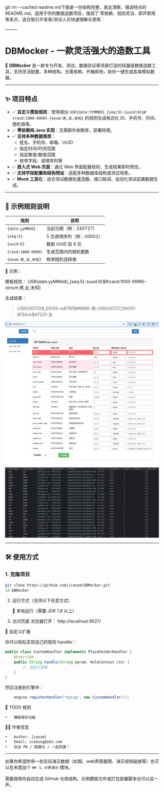 git rm --cached readme.md下面是一份结构完整、表达清晰、强调特点的 README.md，适用于你的数据造数项目，强调了 零依赖、规则灵活、即开即用 等卖点，适合吸引开发者/测试人员快速理解与使用：

⸻
# DBMocker - 一款灵活强大的造数工具

🚀 **DBMocker** 是一款专为开发、测试、数据验证等场景打造的轻量级数据造数工具，支持灵活配置、多种结构、无需依赖、开箱即用，助你一键生成各类模拟数据。

---

## ✨ 项目特点

- ✅ **自定义模板规则**：使用类似 `USR{date:YYMMDD}_{seq:5}-{uuid:6}$#{rand:1000-9999}-{enum:男,女,未知}` 的规则生成格式化 ID、手机号、时间、随机值等。
- ✅ **零依赖纯 Java 实现**：无需额外依赖库，部署轻便。
- ✅ **支持多种数据类型**：
    - 姓名、手机号、邮箱、UUID
    - 指定时间/时间范围
    - 指定数值/数值范围
    - 枚举字段、递增序列等
- ✅ **嵌入式 Web 页面**：通过 Web 界面配置规则，生成结果即时预览。
- ✅ **支持字段配置和结构预设**：适配多种数据库结构或测试场景。
- ✅ **Mock 工具化**：适合测试数据批量造数、接口联调、自动化测试前置数据生成。

---

## 🧱 示例规则说明

| 规则                 | 说明 |
|--------------------|------|
| `{date:yyMMdd}`    | 当前日期（例：240727） |
| `{seq:5}`          | 5 位递增序列（例：00001） |
| `{uuid:6}`         | 截取 UUID 前 6 位 |
| `{rand:1000-9999}` | 生成范围内的随机整数 |
| `{enum:男,女,未知}`    | 枚举随机选择值 |

📌 示例：

模板规则：
USR{date:yyMMdd}_{seq:5}-{uuid:6}$#{rand:1000-9999}-{enum:男,女,未知}

生成结果：
> USR2507208_00105-edf781$#6866-男
> USR240727_00001-8f3dce$#7231-女


![img_2.png](img_2.png)
![img_1.png](img_1.png)

---

## 🛠 使用方式

### 1. 克隆项目

```bash
git clone https://github.com/icaozm/DBMocker.git
cd DBMocker
```

2. 运行方式（支持以下任意方式）


    🔹  本地运行（需要 JDK 1.8 以上）


3. 访问页面
浏览器打开：
http://localhost:9527/


🧩 自定义扩展

你可以轻松实现自己的规则 handler：
``` java
public class CustomHandler implements PlaceholderHandler {
    @Override
    public String handle(String param, RuleContext ctx) {
        // 自定义逻辑
    }
}
```
然后注册到引擎中：
``` java
    engine.registerHandler("mytag", new CustomHandler());
```



🧳 TODO 规划

	•	模板保存功能

🙋‍♂️ 作者信息

	•	Author: [caozm]
	•	Email: iczming@163.com
	•	欢迎 PR / 提建议 / 一起共建！

---

如果你希望附带一些实际演示数据（如图、web界面截图、演示视频链接等）也可以在末尾加个 `## 🔍 示例演示` 模块。

需要我帮你自动生成 GitHub 仓库结构、示例模板文件或打包部署脚本也可以说一声。
